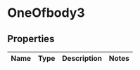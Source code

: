 # OneOfbody3

## Properties
Name | Type | Description | Notes
------------ | ------------- | ------------- | -------------
